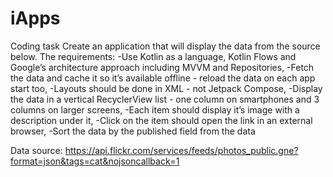 # iApps

Coding task
Create an application that will display the data from the source below. The requirements:
-Use Kotlin as a language, Kotlin Flows and Google’s architecture approach including MVVM and Repositories,
-Fetch the data and cache it so it’s available offline - reload the data on each app start too,
-Layouts should be done in XML - not Jetpack Compose,
-Display the data in a vertical RecyclerView list - one column on smartphones and 3 columns on larger screens,
-Each item should display it’s image with a description under it,
-Click on the item should open the link in an external browser,
-Sort the data by the published field from the data

Data source: https://api.flickr.com/services/feeds/photos_public.gne?format=json&tags=cat&nojsoncallback=1